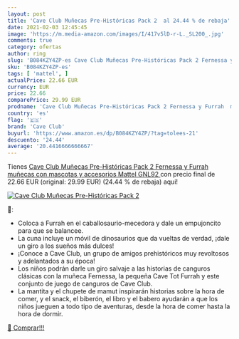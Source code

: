 ```yaml
---
layout: post
title: 'Cave Club Muñecas Pre-Históricas Pack 2  al 24.44 % de rebaja'
date: 2021-02-03 12:45:45
image: 'https://m.media-amazon.com/images/I/417v5lD-r-L._SL200_.jpg'
comments: true
category: ofertas
author: ring
slug: 'B084KZY4ZP-es Cave Club Muñecas Pre-Históricas Pack 2 Fernessa y Furrah...'
sku: 'B084KZY4ZP-es'
tags: [ 'mattel', ]
actualPrice: 22.66 EUR
currency: EUR
price: 22.66
comparePrice: 29.99 EUR
prodname: 'Cave Club Muñecas Pre-Históricas Pack 2 Fernessa y Furrah  muñecas con mascotas y accesorios  Mattel GNL92 '
country: 'es'
flag: '🇪🇸'
brand: 'Cave Club'
buyurl: 'https://www.amazon.es/dp/B084KZY4ZP/?tag=tolees-21'
descuento: '24.44'
average: '20.4416666666667'
---
```


Tienes [Cave Club Muñecas Pre-Históricas Pack 2 Fernessa y Furrah  muñecas con mascotas y accesorios  Mattel GNL92 ](https://www.amazon.es/dp/B084KZY4ZP/?tag=tolees-21) con precio final de  22.66 EUR (original: 29.99 EUR) (24.44 %  de rebaja) aqui!

[![Cave Club Muñecas Pre-Históricas Pack 2 ](https://m.media-amazon.com/images/I/417v5lD-r-L._SL200_.jpg)](https://www.amazon.es/dp/B084KZY4ZP/?tag=tolees-21)

🔎:

- Coloca a Furrah en el caballosaurio-mecedora y dale un empujoncito para que se balancee.
- La cuna incluye un móvil de dinosaurios que da vueltas de verdad, ¡dale un giro a los sueños más dulces!
- ¡Conoce a Cave Club, un grupo de amigos prehistóricos muy revoltosos y adelantados a su época!
- Los niños podrán darle un giro salvaje a las historias de canguros clásicas con la muñeca Fernessa, la pequeña Cave Tot Furrah y este conjunto de juego de canguros de Cave Club.
- La mantita y el chupete de mamut inspirarán historias sobre la hora de comer, y el snack, el biberón, el libro y el babero ayudarán a que los niños jueguen a todo tipo de aventuras, desde la hora de comer hasta la hora de dormir.

[🛒 Comprar!!!](https://www.amazon.es/dp/B084KZY4ZP/?tag=tolees-21)
